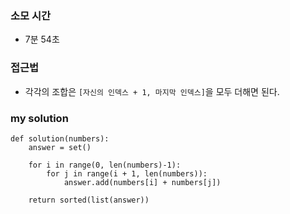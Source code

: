 ### 소모 시간
- 7분 54초

### 접근법
- 각각의 조합은 `[자신의 인덱스 + 1, 마지막 인덱스]`을 모두 더해면 된다.

### my solution
```
def solution(numbers):
    answer = set()
    
    for i in range(0, len(numbers)-1):
        for j in range(i + 1, len(numbers)):
            answer.add(numbers[i] + numbers[j])
    
    return sorted(list(answer))
```
